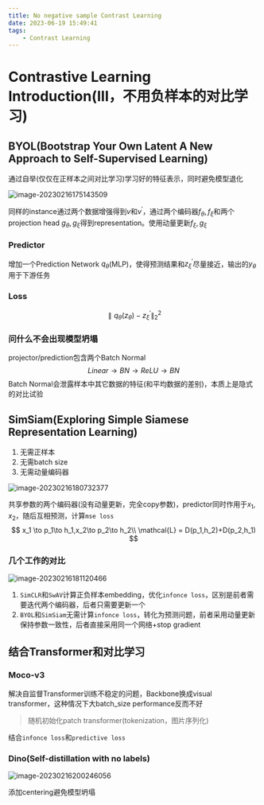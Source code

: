 ```yaml
---
title: No negative sample Contrast Learning
date: 2023-06-19 15:49:41
tags:
    - Contrast Learning
---
```

# Contrastive Learning Introduction(III，不用负样本的对比学习)

## BYOL(Bootstrap Your Own Latent A New Approach to Self-Supervised Learning)

通过自举(仅仅在正样本之间对比学习)学习好的特征表示，同时避免模型退化

![image-20230216175143509](https://s2.loli.net/2023/02/16/mJBUMe4r8oCGj9A.png)

同样的instance通过两个数据增强得到$v$和$v^\prime$，通过两个编码器$f_\theta,f_\xi$和两个projection head $g_\theta,g_\xi$得到representation。使用动量更新$f_\xi,g_\xi$

### Predictor

增加一个Prediction Network $q_\theta$(MLP)，使得预测结果和$z_\xi^\prime$尽量接近，输出的$y_\theta$用于下游任务

### Loss

$$
\parallel q_\theta(z_\theta) - z^\prime_\xi\parallel_2^2
$$

### 问什么不会出现模型坍塌

projector/prediction包含两个Batch Normal
$$
Linear \to BN \to ReLU\to BN\tag{MLP}\label{MLP}
$$
Batch Normal会泄露样本中其它数据的特征(和平均数据的差别)，本质上是隐式的对比试验

## SimSiam(Exploring Simple Siamese Representation Learning)

1. 无需正样本
2. 无需batch size
3. 无需动量编码器

![image-20230216180732377](https://s2.loli.net/2023/02/16/lJQzLWFV9gHeid6.png)

共享参数的两个编码器(没有动量更新，完全copy参数)，predictor同时作用于$x_1,x_2$，随后互相预测，计算`mse loss`
$$
x_1 \to p_1\to h_1,x_2\to p_2\to h_2\\
\mathcal{L} = D(p_1,h_2)+D(p_2,h_1)
$$

### 几个工作的对比

![image-20230216181120466](https://s2.loli.net/2023/02/16/jK8zE5PvwMO4XHt.png)

1. `SimCLR`和`SwAV`计算正负样本embedding，优化`infonce loss`，区别是前者需要迭代两个编码器，后者只需要更新一个
2. `BYOL`和`SimSiam`无需计算`infonce loss`，转化为预测问题，前者采用动量更新保持参数一致性，后者直接采用同一个网络+stop gradient

## 结合Transformer和对比学习

### Moco-v3

解决自监督Transformer训练不稳定的问题，Backbone换成visual transformer，这种情况下大batch_size performance反而不好

> 随机初始化patch transformer(tokenization，图片序列化)

结合`infonce loss`和`predictive loss`

### Dino(Self-distillation with no labels)

![image-20230216200246056](https://s2.loli.net/2023/02/16/KUqm7XgtpcTxOu8.png)

添加centering避免模型坍塌
